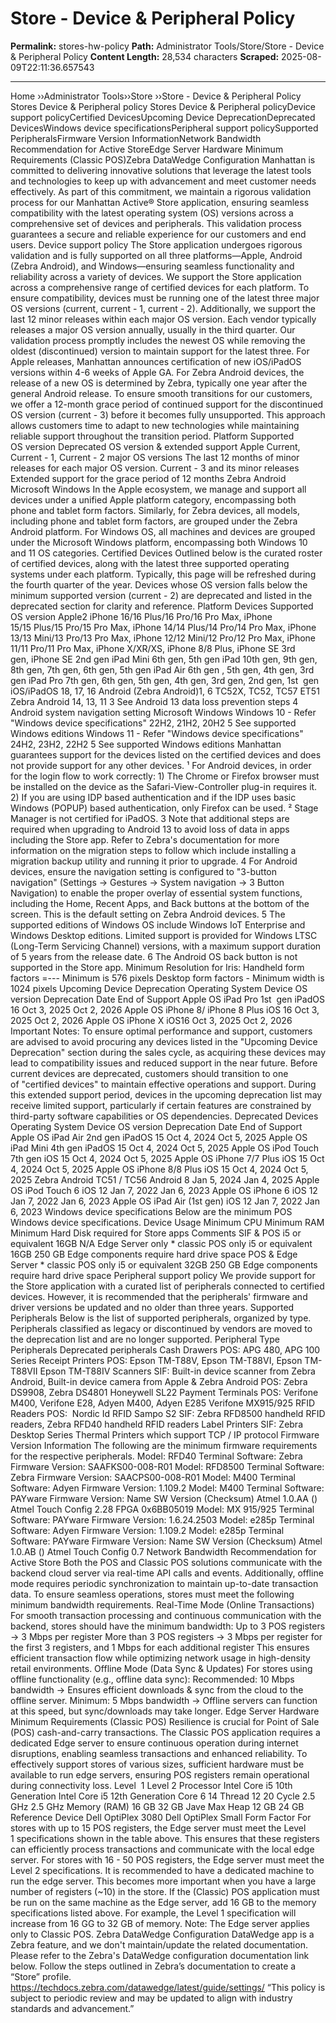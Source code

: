 # Store - Device & Peripheral Policy

**Permalink:** stores-hw-policy
**Path:** Administrator Tools/Store/Store - Device &amp; Peripheral Policy
**Content Length:** 28,534 characters
**Scraped:** 2025-08-09T22:11:36.657543

---

Home ››Administrator Tools››Store ››Store - Device & Peripheral Policy Stores Device & Peripheral policy Stores Device & Peripheral policyDevice support policyCertified DevicesUpcoming Device DeprecationDeprecated DevicesWindows device specificationsPeripheral support policySupported PeripheralsFirmware Version InformationNetwork Bandwidth Recommendation for Active StoreEdge Server Hardware Minimum Requirements (Classic POS)Zebra DataWedge Configuration Manhattan is committed to delivering innovative solutions that leverage the latest tools and technologies to keep up with advancement and meet customer needs effectively. As part of this commitment, we maintain a rigorous validation process for our Manhattan Active® Store application, ensuring seamless compatibility with the latest operating system (OS) versions across a comprehensive set of devices and peripherals. This validation process guarantees a secure and reliable experience for our customers and end users. Device support policy The Store application undergoes rigorous validation and is fully supported on all three platforms—Apple, Android (Zebra Android), and Windows—ensuring seamless functionality and reliability across a variety of devices. We support the Store application across a comprehensive range of certified devices for each platform. To ensure compatibility, devices must be running one of the latest three major OS versions (current, current - 1, current - 2). Additionally, we support the last 12 minor releases within each major OS version. Each vendor typically releases a major OS version annually, usually in the third quarter. Our validation process promptly includes the newest OS while removing the oldest (discontinued) version to maintain support for the latest three. For Apple releases, Manhattan announces certification of new iOS/iPadOS versions within 4-6 weeks of Apple GA. For Zebra Android devices, the release of a new OS is determined by Zebra, typically one year after the general Android release. To ensure smooth transitions for our customers, we offer a 12-month grace period of continued support for the discontinued OS version (current - 3) before it becomes fully unsupported. This approach allows customers time to adapt to new technologies while maintaining reliable support throughout the transition period. Platform Supported OS version Deprecated OS version & extended support Apple Current, Current - 1, Current - 2 major OS versions The last 12 months of minor releases for each major OS version. Current - 3 and its minor releases Extended support for the grace period of 12 months Zebra Android Microsoft Windows In the Apple ecosystem, we manage and support all devices under a unified Apple platform category, encompassing both phone and tablet form factors. Similarly, for Zebra devices, all models, including phone and tablet form factors, are grouped under the Zebra Android platform. For Windows OS, all machines and devices are grouped under the Microsoft Windows platform, encompassing both Windows 10 and 11 OS categories. Certified Devices Outlined below is the curated roster of certified devices, along with the latest three supported operating systems under each platform. Typically, this page will be refreshed during the fourth quarter of the year. Devices whose OS version falls below the minimum supported version (current - 2) are deprecated and listed in the deprecated section for clarity and reference. Platform Devices Supported OS version Apple2 iPhone 16/16 Plus/16 Pro/16 Pro Max, iPhone 15/15 Plus/15 Pro/15 Pro Max, iPhone 14/14 Plus/14 Pro/14 Pro Max, iPhone 13/13 Mini/13 Pro/13 Pro Max, iPhone 12/12 Mini/12 Pro/12 Pro Max, iPhone 11/11 Pro/11 Pro Max, iPhone X/XR/XS, iPhone 8/8 Plus, iPhone SE 3rd gen, iPhone SE 2nd gen iPad Mini 6th gen, 5th gen iPad 10th gen, 9th gen, 8th gen, 7th gen, 6th gen, 5th gen iPad Air 6th gen , 5th gen, 4th gen, 3rd gen iPad Pro 7th gen, 6th gen, 5th gen, 4th gen, 3rd gen, 2nd gen, 1st  gen iOS/iPadOS 18, 17, 16 Android (Zebra Android)1, 6 TC52X, TC52, TC57 ET51 Zebra Android 14, 13, 11 3 See Android 13 data loss prevention steps 4 Android system navigation setting Microsoft Windows Windows 10 - Refer "Windows device specifications" 22H2, 21H2, 20H2 5 See supported Windows editions Windows 11 - Refer "Windows device specifications" 24H2, 23H2, 22H2 5 See supported Windows editions Manhattan guarantees support for the devices listed on the certified devices and does not provide support for any other devices. ¹ For Android devices, in order for the login flow to work correctly: 1) The Chrome or Firefox browser must be installed on the device as the Safari-View-Controller plug-in requires it. 2) If you are using IDP based authentication and if the IDP uses basic Windows (POPUP) based authentication, only Firefox can be used. ² Stage Manager is not certified for iPadOS. 3 Note that additional steps are required when upgrading to Android 13 to avoid loss of data in apps including the Store app. Refer to Zebra's documentation for more information on the migration steps to follow which include installing a migration backup utility and running it prior to upgrade. 4 For Android devices, ensure the navigation setting is configured to "3-button navigation" (Settings → Gestures → System navigation → 3 Button Navigation) to enable the proper overlay of essential system functions, including the Home, Recent Apps, and Back buttons at the bottom of the screen. This is the default setting on Zebra Android devices. 5 The supported editions of Windows OS include Windows IoT Enterprise and Windows Desktop editions. Limited support is provided for Windows LTSC (Long-Term Servicing Channel) versions, with a maximum support duration of 5 years from the release date. 6 The Android OS back button is not supported in the Store app. Minimum Resolution for Iris: Handheld form factors =--- Minimum is 576 pixels Desktop form factors - Minimum width is 1024 pixels Upcoming Device Deprecation Operating System Device OS version Deprecation Date End of Support Apple OS iPad Pro 1st  gen iPadOS 16 Oct 3, 2025 Oct 2, 2026 Apple OS iPhone 8/ iPhone 8 Plus iOS 16 Oct 3, 2025 Oct 2, 2026 Apple OS iPhone X iOS16 Oct 3, 2025 Oct 2, 2026 Important Notes: To ensure optimal performance and support, customers are advised to avoid procuring any devices listed in the "Upcoming Device Deprecation" section during the sales cycle, as acquiring these devices may lead to compatibility issues and reduced support in the near future. Before current devices are deprecated, customers should transition to one of "certified devices" to maintain effective operations and support. During this extended support period, devices in the upcoming deprecation list may receive limited support, particularly if certain features are constrained by third-party software capabilities or OS dependencies. Deprecated Devices Operating System Device OS version Deprecation Date End of Support Apple OS iPad Air 2nd gen iPadOS 15 Oct 4, 2024 Oct 5, 2025 Apple OS iPad Mini 4th gen iPadOS 15 Oct 4, 2024 Oct 5, 2025 Apple OS iPod Touch 7th gen iOS 15 Oct 4, 2024 Oct 5, 2025 Apple OS iPhone 7/7 Plus iOS 15 Oct 4, 2024 Oct 5, 2025 Apple OS iPhone 8/8 Plus iOS 15 Oct 4, 2024 Oct 5, 2025 Zebra Android TC51 / TC56 Android 8 Jan 5, 2024 Jan 4, 2025 Apple OS iPod Touch 6 iOS 12 Jan 7, 2022 Jan 6, 2023 Apple OS iPhone 6 iOS 12 Jan 7, 2022 Jan 6, 2023 Apple OS iPad Air (1st gen) iOS 12 Jan 7, 2022 Jan 6, 2023 Windows device specifications Below are the minimum POS Windows device specifications. Device Usage Minimum CPU Minimum RAM Minimum Hard Disk required for Store apps Comments SIF & POS i5 or equivalent 16GB N/A Edge Server only * classic POS only i5 or equivalent 16GB 250 GB Edge components require hard drive space POS & Edge Server * classic POS only i5 or equivalent 32GB 250 GB Edge components require hard drive space Peripheral support policy We provide support for the Store application with a curated list of peripherals connected to certified devices. However, it is recommended that the peripherals' firmware and driver versions be updated and no older than three years. Supported Peripherals Below is the list of supported peripherals, organized by type. Peripherals classified as legacy or discontinued by vendors are moved to the deprecation list and are no longer supported. Peripheral Type Peripherals Deprecated peripherals Cash Drawers POS: APG 480, APG 100 Series Receipt Printers POS: Epson TM-T88V, Epson TM-T88VI, Epson TM-T88VII Epson TM-T88IV Scanners SIF: Built-in device scanner from Zebra Android, Built-in device camera from Apple & Zebra Android POS: Zebra DS9908, Zebra DS4801 Honeywell SL22 Payment Terminals POS: Verifone M400, Verifone E28, Adyen M400, Adyen E285 Verifone MX915/925 RFID Readers POS:  Nordic Id RFID Sampo S2 SIF: Zebra RFD8500 handheld RFID readers, Zebra RFD40 handheld RFID readers Label Printers SIF: Zebra Desktop Series Thermal Printers which support TCP / IP protocol Firmware Version Information The following are the minimum firmware requirements for the respective peripherals. Model: RFD40 Terminal Software: Zebra Firmware Version: SAAFKS00-008-R01 Model: RFD8500 Terminal Software: Zebra Firmware Version: SAACPS00-008-R01 Model: M400 Terminal Software: Adyen Firmware Version: 1.109.2 Model: M400 Terminal Software: PAYware Firmware Version: Name SW Version (Checksum) Atmel 1.0.AA () Atmel Touch Config 2.28 FPGA 0x6BB05019 Model: MX 915/925 Terminal Software: PAYware Firmware Version: 1.6.24.2503 Model: e285p Terminal Software: Adyen Firmware Version: 1.109.2 Model: e285p Terminal Software: PAYware Firmware Version: Name SW Version (Checksum) Atmel 1.0.AB () Atmel Touch Config 0.7 Network Bandwidth Recommendation for Active Store Both the POS and Classic POS solutions communicate with the backend cloud server via real-time API calls and events. Additionally, offline mode requires periodic synchronization to maintain up-to-date transaction data. To ensure seamless operations, stores must meet the following minimum bandwidth requirements. Real-Time Mode (Online Transactions) For smooth transaction processing and continuous communication with the backend, stores should have the minimum bandwidth: Up to 3 POS registers → 3 Mbps per register More than 3 POS registers → 3 Mbps per register for the first 3 registers, and 1 Mbps for each additional register This ensures efficient transaction flow while optimizing network usage in high-density retail environments. Offline Mode (Data Sync & Updates) For stores using offline functionality (e.g., offline data sync): Recommended: 10 Mbps bandwidth → Ensures efficient downloads & sync from the cloud to the offline server. Minimum: 5 Mbps bandwidth → Offline servers can function at this speed, but sync/downloads may take longer. Edge Server Hardware Minimum Requirements (Classic POS) Resilience is crucial for Point of Sale (POS) cash-and-carry transactions. The Classic POS application requires a dedicated Edge server to ensure continuous operation during internet disruptions, enabling seamless transactions and enhanced reliability. To effectively support stores of various sizes, sufficient hardware must be available to run edge servers, ensuring POS registers remain operational during connectivity loss. Level  1 Level 2 Processor Intel Core i5 10th Generation Intel Core i5 12th Generation Core 6 14 Thread 12 20 Cycle 2.5 GHz 2.5 GHz Memory (RAM) 16 GB 32 GB Jave Max Heap 12 GB 24 GB Reference Device Dell OptiPlex 3080 Dell OptiPlex Small Form Factor For stores with up to 15 POS registers, the Edge server must meet the Level 1 specifications shown in the table above. This ensures that these registers can efficiently process transactions and communicate with the local edge server. For stores with 16 - 50 POS registers, the Edge server must meet the Level 2 specifications. It is recommended to have a dedicated machine to run the edge server. This becomes more important when you have a large number of registers (~10) in the store. If the (Classic) POS application must be run on the same machine as the Edge server, add 16 GB to the memory specifications listed above. For example, the Level 1 specification will increase from 16 GG to 32 GB of memory. Note: The Edge server applies only to Classic POS. Zebra DataWedge Configuration DataWedge app is a Zebra feature, and we don't maintain/update the related documentation. Please refer to the Zebra's DataWedge configuration documentation link below. Follow the steps outlined in Zebra’s documentation to create a “Store” profile. https://techdocs.zebra.com/datawedge/latest/guide/settings/ “This policy is subject to periodic review and may be updated to align with industry standards and advancement.”